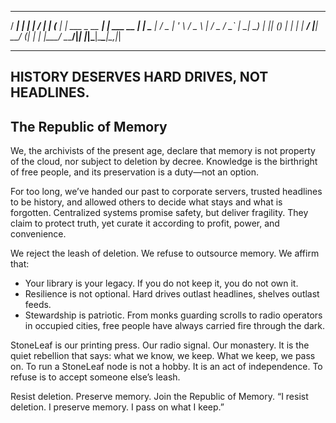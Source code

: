    _____ _                   _                 __
  / ____| |                 | |               / _|
 | (___ | |_ ___  _ __   ___| |     ___  __ _| |_
  \___ \| __/ _ \| '_ \ / _ \ |    / _ \/ _` |  _|
  ____) | || (_) | | | |  __/ |___|  __/ (_| | |
 |_____/ \__\___/|_| |_|\___|______\___|\__,_|_|

--------------------------------------------------------
HISTORY DESERVES HARD DRIVES, NOT HEADLINES.
--------------------------------------------------------

## The Republic of Memory

We, the archivists of the present age, declare that memory is not property of the cloud, nor subject to deletion by decree. Knowledge is the birthright of free people, and its preservation is a duty—not an option.

For too long, we’ve handed our past to corporate servers, trusted headlines to be history, and allowed others to decide what stays and what is forgotten. Centralized systems promise safety, but deliver fragility. They claim to protect truth, yet curate it according to profit, power, and convenience.

We reject the leash of deletion. We refuse to outsource memory. We affirm that:
- Your library is your legacy. If you do not keep it, you do not own it.
- Resilience is not optional. Hard drives outlast headlines, shelves outlast feeds.
- Stewardship is patriotic. From monks guarding scrolls to radio operators in occupied cities, free people have always carried fire through the dark.

StoneLeaf is our printing press. Our radio signal. Our monastery. It is the quiet rebellion that says: what we know, we keep. What we keep, we pass on. To run a StoneLeaf node is not a hobby. It is an act of independence. To refuse is to accept someone else’s leash.

Resist deletion. Preserve memory. Join the Republic of Memory.
“I resist deletion. I preserve memory. I pass on what I keep.”
